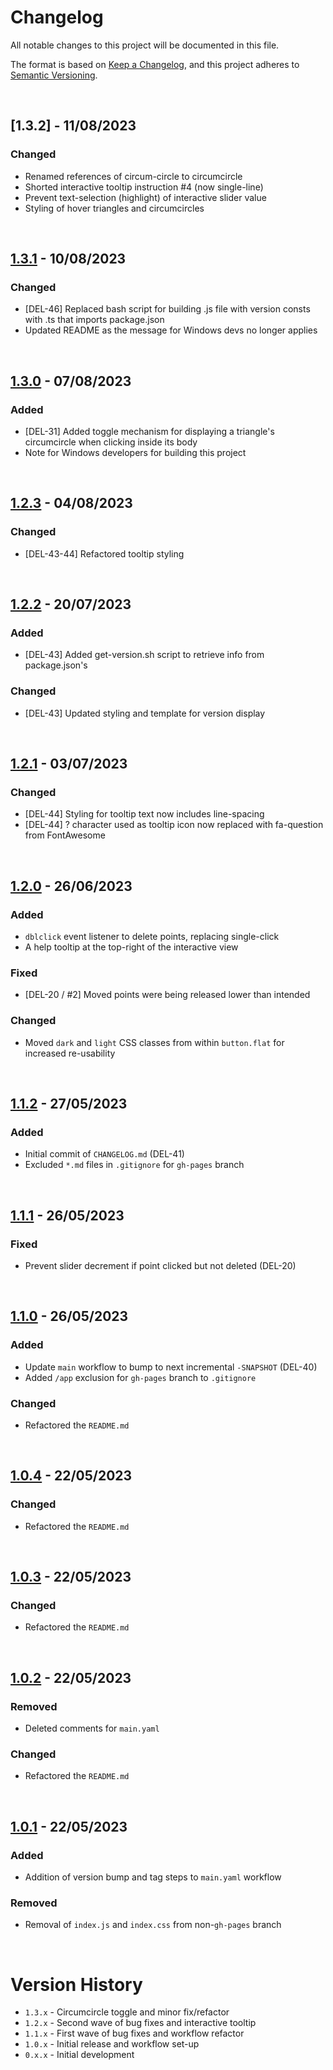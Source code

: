 # Changelog

All notable changes to this project will be documented in this file.

The format is based on [Keep a Changelog](https://keepachangelog.com/en/1.1.0/),
and this project adheres to [Semantic Versioning](https://semver.org/spec/v2.0.0.html).

<br>

## [1.3.2] - 11/08/2023

### Changed
- Renamed references of circum-circle to circumcircle
- Shorted interactive tooltip instruction #4 (now single-line)
- Prevent text-selection (highlight) of interactive slider value
- Styling of hover triangles and circumcircles

<br>

## [1.3.1] - 10/08/2023

### Changed
- [DEL-46] Replaced bash script for building .js file with version consts with .ts that imports package.json
- Updated README as the message for Windows devs no longer applies

<br>

## [1.3.0] - 07/08/2023

### Added
- [DEL-31] Added toggle mechanism for displaying a triangle's circumcircle when clicking inside its body
- Note for Windows developers for building this project

<br>

## [1.2.3] - 04/08/2023

### Changed
- [DEL-43-44] Refactored tooltip styling

<br>

## [1.2.2] - 20/07/2023

### Added
- [DEL-43] Added get-version.sh script to retrieve info from package.json's

### Changed
- [DEL-43] Updated styling and template for version display

<br>

## [1.2.1] - 03/07/2023

### Changed
- [DEL-44] Styling for tooltip text now includes line-spacing 
- [DEL-44] ? character used as tooltip icon now replaced with fa-question from FontAwesome

<br>

## [1.2.0] - 26/06/2023

### Added 
- `dblclick` event listener to delete points, replacing single-click
- A help tooltip at the top-right of the interactive view

### Fixed
- [DEL-20 / #2] Moved points were being released lower than intended

### Changed
- Moved `dark` and `light` CSS classes from within `button.flat` for increased re-usability

<br>

## [1.1.2] - 27/05/2023

### Added
- Initial commit of `CHANGELOG.md` (DEL-41)
- Excluded `*.md` files in `.gitignore` for `gh-pages` branch

<br>

## [1.1.1] - 26/05/2023

### Fixed
- Prevent slider decrement if point clicked but not deleted (DEL-20)

<br>

## [1.1.0] - 26/05/2023

### Added
- Update `main` workflow to bump to next incremental `-SNAPSHOT` (DEL-40)
- Added `/app` exclusion for `gh-pages` branch to `.gitignore`

### Changed
- Refactored the `README.md`

<br>

## [1.0.4] - 22/05/2023

### Changed
- Refactored the `README.md`

<br>

## [1.0.3] - 22/05/2023

### Changed
- Refactored the `README.md`

<br>

## [1.0.2] - 22/05/2023

### Removed
- Deleted comments for `main.yaml`

### Changed
- Refactored the `README.md`

<br>

## [1.0.1] - 22/05/2023

### Added
- Addition of version bump and tag steps to `main.yaml` workflow

### Removed
- Removal of `index.js` and `index.css` from non-`gh-pages` branch

<br>

[1.3.1]: https://github.com/JRSmiffy/delaunay/compare/1.3.1...1.3.2
[1.3.1]: https://github.com/JRSmiffy/delaunay/compare/1.3.0...1.3.1
[1.3.0]: https://github.com/JRSmiffy/delaunay/compare/1.2.3...1.3.0
[1.2.3]: https://github.com/JRSmiffy/delaunay/compare/1.2.2...1.2.3
[1.2.2]: https://github.com/JRSmiffy/delaunay/compare/1.2.1...1.2.2
[1.2.1]: https://github.com/JRSmiffy/delaunay/compare/1.2.0...1.2.1
[1.2.0]: https://github.com/JRSmiffy/delaunay/compare/1.1.2...1.2.0
[1.1.2]: https://github.com/JRSmiffy/delaunay/compare/1.1.1...1.1.2
[1.1.1]: https://github.com/JRSmiffy/delaunay/compare/1.1.0...1.1.1
[1.1.0]: https://github.com/JRSmiffy/delaunay/compare/1.0.4...1.1.0
[1.0.4]: https://github.com/JRSmiffy/delaunay/compare/1.0.3...1.0.4
[1.0.3]: https://github.com/JRSmiffy/delaunay/compare/1.0.2...1.0.3
[1.0.2]: https://github.com/JRSmiffy/delaunay/compare/1.0.1...1.0.2
[1.0.1]: https://github.com/JRSmiffy/delaunay/releases/tag/1.0.1

# Version History
- `1.3.x` - Circumcircle toggle and minor fix/refactor
- `1.2.x` - Second wave of bug fixes and interactive tooltip
- `1.1.x` - First wave of bug fixes and workflow refactor
- `1.0.x` - Initial release and workflow set-up
- `0.x.x` - Initial development